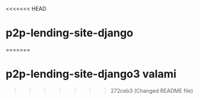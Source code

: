 <<<<<<< HEAD
# p2p-lending-site-django
=======
# p2p-lending-site-django3 valami
>>>>>>> 272ceb3 (Changed README file)

